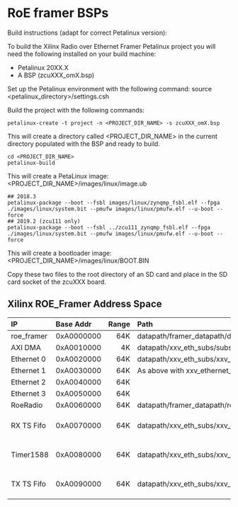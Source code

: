 # RoE framer BSPs

Build instructions (adapt for correct Petalinux version):

To build the Xilinx Radio over Ethernet Framer Petalinux project you will need the following installed on your build machine:
- Petalinux 20XX.X
- A BSP (zcuXXX_omX.bsp)

Set up the Petalinux environment with the following command:
    source <petalinux_directory>/settings.csh

Build the project with the following commands:
```console
petalinux-create -t project -n <PROJECT_DIR_NAME> -s zcuXXX_omX.bsp
```
This will create a directory called <PROJECT_DIR_NAME> in the current directory populated with the BSP and ready to build.

```console
cd <PROJECT_DIR_NAME>
petalinux-build
```
   
This will create a PetaLinux image: <PROJECT_DIR_NAME>/images/linux/image.ub

```console
## 2018.3
petalinux-package --boot --fsbl images/linux/zynqmp_fsbl.elf --fpga ./images/linux/system.bit --pmufw images/linux/pmufw.elf --u-boot --force
## 2019.2 (zcu111 only)
petalinux-package --boot --fsbl ../zcu111_zynqmp_fsbl.elf --fpga ./images/linux/system.bit --pmufw images/linux/pmufw.elf --u-boot --force

```

This will create a bootloader image: <PROJECT_DIR_NAME>/images/linux/BOOT.BIN

Copy these two files to the root directory of an SD card and place in the SD card socket of the zcuXXX board.

## Xilinx ROE_Framer Address Space

|IP|Base Addr|Range|Path|Comment|
|:---|:---|---:|:---|:---|
|roe_framer|0xA0000000|64K|datapath/framer_datapath/def_subsPtp_x_5/s_axi/Reg              | |
|AXI DMA   |0xA0010000|4K |datapath/xxv_eth_subs/subs_2_arm_mm_dma/axi_dma_0/S_AXI_LITE/Reg| |     
|Ethernet 0 |0xA0020000|64K|datapath/xxv_eth_subs/xxv_wrap/xxv_ethernet_0/s_axi_0/Reg       | |
|Ethernet 1 |0xA0030000|64K|As above with xxv_ethernet_<n>                                  | |
|Ethernet 2 |0xA0040000|64K|| |
|Ethernet 3 |0xA0050000|64K|| |
|RoeRadio   |0xA0060000|64K|datapath/framer_datapath/roe_radio_ctrl_0/s_axi/reg0| |
|RX TS Fifo |0xA0070000|64K|datapath/xxv_eth_subs/xxv_wrap/support_1588_2step/rx_ts_fifo/axi_fifo_mm_s_0/S_AXI/Mem0      |          Hole in non-PTP build|
|Timer1588  |0xA0080000|64K|datapath/xxv_eth_subs/xxv_wrap/support_1588_2step/timer1588_subs/timer_1588_v2_0_0/s_axi/reg0   |             Hole in non-PTP build|
|TX TS Fifo |0xA0090000|64K|datapath/xxv_eth_subs/xxv_wrap/support_1588_2step/tx_ts_fifo/axi_fifo_mm_s_0/S_AXI/Mem0         |       Hole in non-PTP build|
